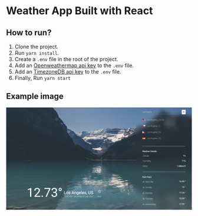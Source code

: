# Weather App Built with React

## How to run?

1. Clone the project.
2. Run `yarn install`.
3. Create a `.env` file in the root of the project.
4. Add an [Openweathermap api key](https://openweathermap.org/api) to the `.env` file.
5. Add an [TimezoneDB api key](https://timezonedb.com/api) to the `.env` file.
6. Finally, Run `yarn start`

## Example image
![Example image of the app running](Example.png "Weather App Running")
